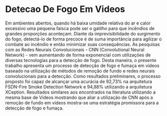 # Detecao De Fogo Em Videos

 Em ambientes abertos, quando há baixa umidade relativa do ar e calor excessivo uma pequena faísca pode ser o gatilho para que incêndios de grandes proporções aconteçam. Diante da imprevisibilidade do surgimento do fogo, detectá-lo de forma precoce é de suma importância para agilizar o combate ao incêndio e então minimizar suas consequências. As pesquisas com as Redes Neurais Convolucionais - CNN (Convolutional Neural Network) - vem aumentando de forma exponencial com utilizações de diversas tecnologias para a detecção de fogo. Desta maneira, o presente trabalho apresenta um processo de detecção de fogo e fumaça em vídeos baseado na utilização de métodos de remoção de fundo e redes neurais convolucionais para a detecção. Como resultados preliminares, o processo proposto foi capaz de alcançar uma acurácia de 92,73% na arquitetura FSDN-Fire Smoke Detection Network e 94,88% utilizando a arquitetura XCeption. Resultados similares aos encontrados na literatura utilizando a mesma base de Vídeos mostrando que aliar a utilização de CNN após a remoção de fundo em vídeos mostra-se uma estratégia promissora para a detecção de fogo e fumaça. 

